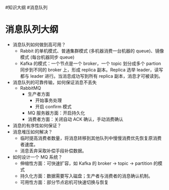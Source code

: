 #知识大纲 #消息队列 

# 消息队列大纲

- 消息队列如何做到高可用？
	- Rabbit 的单机模式、普通集群模式 (多机器消费一台机器的 queue)、镜像模式 (每台机器同步 queue)
	- Kafka 的模式：一个节点是一个 broker，一个 topic 划分成多个 partion 同步到不同的 broker 上，形成 replica 副本。Replica 选举 leader，读写都与 leader 进行。当消息成功写到所有 replica 副本，消息才可被读到。
- 消息队列的可靠传输，如何保证消息不丢失
	- RabbitMQ
		- 生产者方面
			- 开始事务处理
			- 开启 confirm 模式
		- MQ 服务器方面：开启持久化
		- 消费者方面：关闭自动 ACK 确认，手动消费确认
- 消息的有序性如何保证？
- 消息堆压如何解决？
	- 临时提高消费者数量，将消息转移到其他队列中慢慢消费优先恢复原消费者速度。
	- 消息丢弃采取补偿手段补偿数据。
- 如何设计一个 MQ 系统？
	- 伸缩性方面：可快速扩容，如 Kafka 的 broker -> topic -> partition 的模式
	- 持久化方面：数据需要写入磁盘；生产者与消费者的消息确认机制。
	- 可用性方面：部分节点宕机可快速切换与恢复
